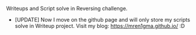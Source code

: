 Writeups and Script solve in Reversing challenge.
* [UPDATE] Now I move on the github page and will only store my scripts solve in Writeup project.
Visit my blog: https://mren1gma.github.io/ :D
